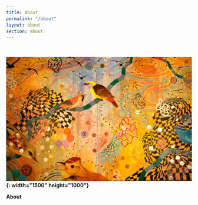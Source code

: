 ```yaml
---
title: About
permalink: "/about"
layout: about
section: about
---
```


&nbsp;

**![](/assets/img/uploads/laying-the-foundations.jpg){: width="1500" height="1000"}**

**About**

<br><br>&nbsp;
